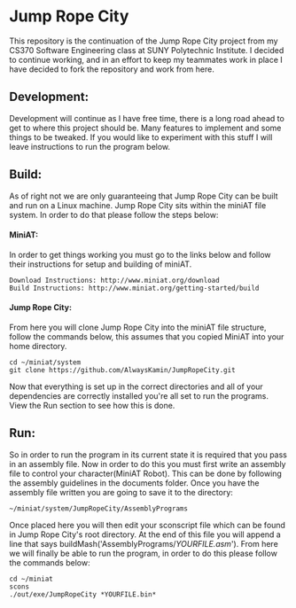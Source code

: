 Jump Rope City
==============

This repository is the continuation of the Jump Rope City project from my CS370 Software Engineering class at SUNY Polytechnic Institute. I decided to continue working, and in an effort to keep my teammates work in place I have decided to fork the repository and work from here.

## Development:

Development will continue as I have free time, there is a long road ahead to get to where this project should be. Many features to implement and some things to be tweaked. If you would like to experiment with this stuff I will leave instructions to run the program below.

## Build:

As of right not we are only guaranteeing that Jump Rope City can be built and run on a Linux machine. Jump Rope City sits within the miniAT file system. In order to do that please follow the steps below:

#### MiniAT:
In order to get things working you must go to the links below and follow their instructions for setup and building of miniAT.

	Download Instructions: http://www.miniat.org/download
	Build Instructions: http://www.miniat.org/getting-started/build
	
#### Jump Rope City:
From here you will clone Jump Rope City into the miniAT file structure, follow the commands below, this assumes that you copied MiniAT into your home directory.

	cd ~/miniat/system
	git clone https://github.com/AlwaysKamin/JumpRopeCity.git
	
Now that everything is set up in the correct directories and all of your dependencies are correctly installed you're all set to run the programs. View the Run section to see how this is done.

## Run:
So in order to run the program in its current state it is required that you pass in an assembly file. Now in order to do this you must first write an assembly file to control your character(MiniAT Robot). This can be done by following the assembly guidelines in the documents folder. Once you have the assembly file written you are going to save it to the directory:

	~/miniat/system/JumpRopeCity/AssemblyPrograms
	
Once placed here you will then edit your sconscript file which can be found in Jump Rope City's root directory. At the end of this file you will append a line that says buildMash('AssemblyPrograms/*YOURFILE.asm*'). From here we will finally be able to run the program, in order to do this please follow the commands below:

	cd ~/miniat
	scons
	./out/exe/JumpRopeCity *YOURFILE.bin*
	
